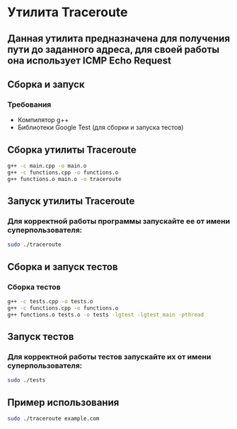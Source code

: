 # Утилита Traceroute
## Данная утилита предназначена для получения пути до заданного адреса, для своей работы она использует ICMP Echo Request 
## Сборка и запуск
### Требования
- Компилятор g++
- Библиотеки Google Test (для сборки и запуска тестов)
## Сборка утилиты Traceroute
```sh
g++ -c main.cpp -o main.o
g++ -c functions.cpp -o functions.o
g++ functions.o main.o -o traceroute 
```
## Запуск утилиты Traceroute
### Для корректной работы программы запускайте ее от имени суперпользователя:
```sh
sudo ./traceroute
```
## Сборка и запуск тестов
### Сборка тестов
```sh
g++ -c tests.cpp -o tests.o
g++ -c functions.cpp -o functions.o
g++ functions.o tests.o -o tests -lgtest -lgtest_main -pthread
```
## Запуск тестов
### Для корректной работы тестов запускайте их от имени суперпользователя:
```sh
sudo ./tests
```
## Пример использования
```sh
sudo ./traceroute example.com
```